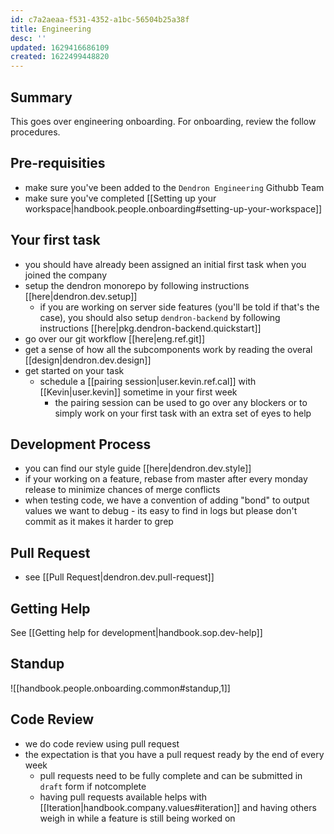 ```yaml
---
id: c7a2aeaa-f531-4352-a1bc-56504b25a38f
title: Engineering
desc: ''
updated: 1629416686109
created: 1622499448820
---
```

## Summary

This goes over engineering onboarding. For onboarding, review the follow procedures.

## Pre-requisities

- make sure you've been added to the `Dendron Engineering` Githubb Team
- make sure you've completed [[Setting up your workspace|handbook.people.onboarding#setting-up-your-workspace]]

## Your first task

- you should have already been assigned an initial first task when you joined the company 
- setup the dendron monorepo by following instructions [[here|dendron.dev.setup]]
  - if you are working on server side features (you'll be told if that's the case), you should also setup `dendron-backend` by following instructions [[here|pkg.dendron-backend.quickstart]]
- go over our git workflow [[here|eng.ref.git]]
- get a sense of how all the subcomponents work by reading the overal [[design|dendron.dev.design]]
- get started on your task 
  - schedule a [[pairing session|user.kevin.ref.cal]] with [[Kevin|user.kevin]] sometime in your first week
    - the pairing session can be used to go over any blockers or to simply work on your first task with an extra set of eyes to help

## Development Process

- you can find our style guide [[here|dendron.dev.style]]
- if your working on a feature, rebase from master after every monday release to minimize chances of merge conflicts
- when testing code, we have a convention of adding "bond" to output values we want to debug - its easy to find in logs but please don't commit as it makes it harder to grep

## Pull Request
- see [[Pull Request|dendron.dev.pull-request]]

## Getting Help

See [[Getting help for development|handbook.sop.dev-help]]

## Standup
![[handbook.people.onboarding.common#standup,1]]

## Code Review

- we do code review using pull request
- the expectation is that you have a pull request ready by the end of every week
  - pull requests need to be fully complete and can be submitted in `draft` form if notcomplete
  - having pull requests available helps with [[Iteration|handbook.company.values#iteration]] and having others weigh in while a feature is still being worked on

